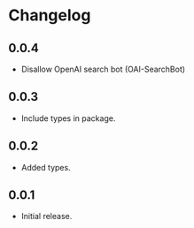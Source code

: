 Changelog
=========

0.0.4
-----

- Disallow OpenAI search bot (OAI-SearchBot)

0.0.3
-----

- Include types in package.

0.0.2
-----

- Added types.

0.0.1
-----

- Initial release.
